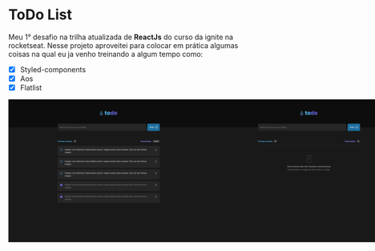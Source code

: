 # ToDo List 

Meu 1° desafio na trilha atualizada de **ReactJs** do curso da ignite na rocketseat.
Nesse projeto aproveitei para colocar em prática algumas coisas na qual eu ja venho treinando 
a algum tempo como: 

- [x] Styled-components 
- [x] Aos 
- [x] Flatlist

<div style="display:flex">
	<img src="src/images/Todo.png" width="400px"/>
	<img src="src/images/Todo - Empty.png" width="400px"/>
</div>
